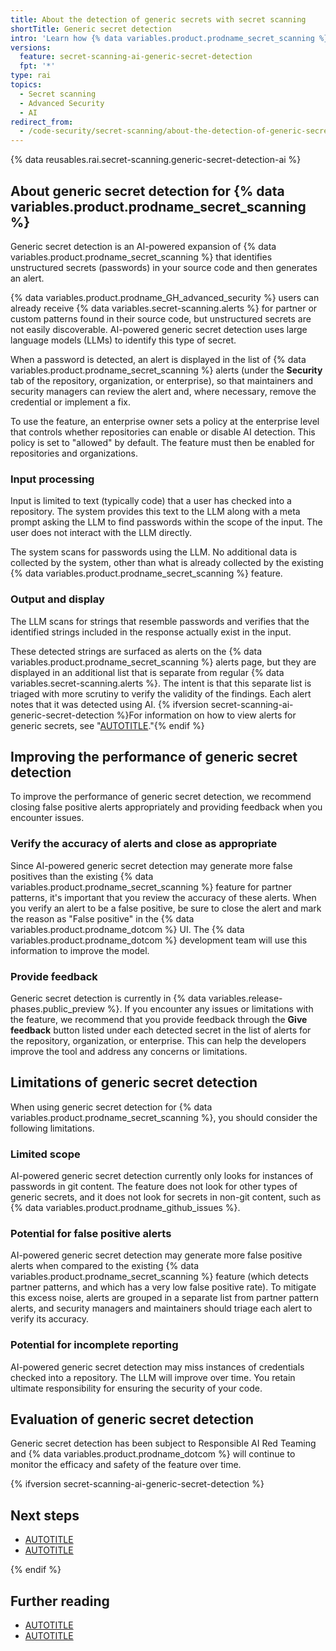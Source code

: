 ```yaml
---
title: About the detection of generic secrets with secret scanning
shortTitle: Generic secret detection
intro: 'Learn how {% data variables.product.prodname_secret_scanning %} uses AI to scan and create alerts for unstructured secrets, such as passwords.'
versions:
  feature: secret-scanning-ai-generic-secret-detection
  fpt: '*'
type: rai
topics:
  - Secret scanning
  - Advanced Security
  - AI
redirect_from:
  - /code-security/secret-scanning/about-the-detection-of-generic-secrets-with-secret-scanning
---
```


<!--Note on the versioning above ^. This article is visible to free, pro, team users for transparency. They cannot use the feature so `fpt` is not included in the feature definition.-->

{% data reusables.rai.secret-scanning.generic-secret-detection-ai %}

## About generic secret detection for {% data variables.product.prodname_secret_scanning %}

Generic secret detection is an AI-powered expansion of {% data variables.product.prodname_secret_scanning %} that identifies unstructured secrets (passwords) in your source code and then generates an alert.

{% data variables.product.prodname_GH_advanced_security %} users can already receive {% data variables.secret-scanning.alerts %} for partner or custom patterns found in their source code, but unstructured secrets are not easily discoverable. AI-powered generic secret detection uses large language models (LLMs) to identify this type of secret.

When a password is detected, an alert is displayed in the list of {% data variables.product.prodname_secret_scanning %} alerts (under the **Security** tab of the repository, organization, or enterprise), so that maintainers and security managers can review the alert and, where necessary, remove the credential or implement a fix.

To use the feature, an enterprise owner sets a policy at the enterprise level that controls whether repositories can enable or disable AI detection. This policy is set to "allowed" by default. The feature must then be enabled for repositories and organizations.

### Input processing

Input is limited to text (typically code) that a user has checked into a repository. The system provides this text to the LLM along with a meta prompt asking the LLM to find passwords within the scope of the input. The user does not interact with the LLM directly.

The system scans for passwords using the LLM. No additional data is collected by the system, other than what is already collected by the existing {% data variables.product.prodname_secret_scanning %} feature.

### Output and display

The LLM scans for strings that resemble passwords and verifies that the identified strings included in the response actually exist in the input.

These detected strings are surfaced as alerts on the {% data variables.product.prodname_secret_scanning %} alerts page, but they are displayed in an additional list that is separate from regular {% data variables.secret-scanning.alerts %}. The intent is that this separate list is triaged with more scrutiny to verify the validity of the findings. Each alert notes that it was detected using AI. {% ifversion secret-scanning-ai-generic-secret-detection %}For information on how to view alerts for generic secrets, see "[AUTOTITLE](/code-security/secret-scanning/managing-alerts-from-secret-scanning/viewing-alerts)."{% endif %}

## Improving the performance of generic secret detection

To improve the performance of generic secret detection, we recommend closing false positive alerts appropriately and providing feedback when you encounter issues.

### Verify the accuracy of alerts and close as appropriate

Since AI-powered generic secret detection may generate more false positives than the existing {% data variables.product.prodname_secret_scanning %} feature for partner patterns, it's important that you review the accuracy of these alerts. When you verify an alert to be a false positive, be sure to close the alert and mark the reason as "False positive" in the {% data variables.product.prodname_dotcom %} UI. The {% data variables.product.prodname_dotcom %} development team will use this information to improve the model.

### Provide feedback

Generic secret detection is currently in {% data variables.release-phases.public_preview %}. If you encounter any issues or limitations with the feature, we recommend that you provide feedback through the **Give feedback** button listed under each detected secret in the list of alerts for the repository, organization, or enterprise. This can help the developers improve the tool and address any concerns or limitations.

## Limitations of generic secret detection

When using generic secret detection for {% data variables.product.prodname_secret_scanning %}, you should consider the following limitations.

### Limited scope

AI-powered generic secret detection currently only looks for instances of passwords in git content. The feature does not look for other types of generic secrets, and it does not look for secrets in non-git content, such as {% data variables.product.prodname_github_issues %}.

### Potential for false positive alerts

AI-powered generic secret detection may generate more false positive alerts when compared to the existing {% data variables.product.prodname_secret_scanning %} feature (which detects partner patterns, and which has a very low false positive rate). To mitigate this excess noise, alerts are grouped in a separate list from partner pattern alerts, and security managers and maintainers should triage each alert to verify its accuracy.

### Potential for incomplete reporting

AI-powered generic secret detection may miss instances of credentials checked into a repository. The LLM will improve over time. You retain ultimate responsibility for ensuring the security of your code.

## Evaluation of generic secret detection

Generic secret detection has been subject to Responsible AI Red Teaming and {% data variables.product.prodname_dotcom %} will continue to monitor the efficacy and safety of the feature over time.

{% ifversion secret-scanning-ai-generic-secret-detection %}

## Next steps

* [AUTOTITLE](/code-security/secret-scanning/using-advanced-secret-scanning-and-push-protection-features/generic-secret-detection/enabling-ai-powered-generic-secret-detection)
* [AUTOTITLE](/code-security/secret-scanning/managing-alerts-from-secret-scanning)

{% endif %}

## Further reading

* [AUTOTITLE](/code-security/secret-scanning/introduction/about-secret-scanning)
* [AUTOTITLE](/admin/policies/enforcing-policies-for-your-enterprise/enforcing-policies-for-code-security-and-analysis-for-your-enterprise#enforcing-a-policy-to-manage-the-use-of-generic-secret-detection-for-secret-scanning-in-your-enterprises-repositories)
